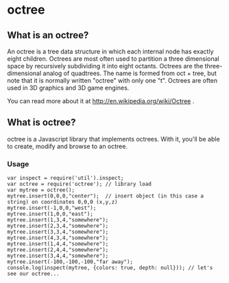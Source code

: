# octree## What is an octree?An octree is a tree data structure in which each internal node has exactlyeight children. Octrees are most often used to partition a three dimensionalspace by recursively subdividing it into eight octants. Octrees are thethree-dimensional analog of quadtrees. The name is formed from oct + tree, butnote that it is normally written "octree" with only one "t". Octrees are oftenused in 3D graphics and 3D game engines.You can read more about it at http://en.wikipedia.org/wiki/Octree .## What is octree?octree is a Javascript library that implements octrees. With it, you'll beable to create, modify and browse to an octree.### Usage	var inspect = require('util').inspect;	var octree = require('octree'); // library load	var mytree = octree();    		mytree.insert(0,0,0,"center");  // insert object (in this case a string) on coordinates 0,0,0 (x,y,z)	mytree.insert(-1,0,0,"west");   	mytree.insert(1,0,0,"east");    	mytree.insert(1,3,4,"somewhere");    	mytree.insert(2,3,4,"somewhere");    	mytree.insert(3,3,4,"somewhere");    	mytree.insert(4,3,4,"somewhere");    	mytree.insert(1,4,4,"somewhere");    	mytree.insert(2,4,4,"somewhere");    	mytree.insert(3,4,4,"somewhere");    	mytree.insert(-100,-100,-100,"far away");    	console.log(inspect(mytree, {colors: true, depth: null})); // let's see our octree... 